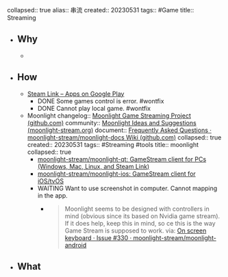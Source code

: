 collapsed:: true
alias:: 串流
created:: 20230531
tags:: #Game
title:: Streaming
- ## Why
  -
- ## How
  - [Steam Link – Apps on Google Play](https://play.google.com/store/apps/details?id=com.valvesoftware.steamlink&hl=en_SG&gl=US)
    - DONE Some games control is error. #wontfix
    - DONE Cannot play local game. #wontfix
  - Moonlight
    changelog:: [Moonlight Game Streaming Project (github.com)](https://github.com/moonlight-stream)
    community:: [Moonlight Ideas and Suggestions (moonlight-stream.org)](https://ideas.moonlight-stream.org/)
    document:: [Frequently Asked Questions · moonlight-stream/moonlight-docs Wiki (github.com)](https://github.com/moonlight-stream/moonlight-docs/wiki/Frequently-Asked-Questions)
    collapsed:: true
    created:: 20230531
    tags:: #Streaming #tools
    title:: moonlight
    collapsed:: true
    - [moonlight-stream/moonlight-qt: GameStream client for PCs (Windows, Mac, Linux, and Steam Link)](https://github.com/moonlight-stream/moonlight-qt)
    - [moonlight-stream/moonlight-ios: GameStream client for iOS/tvOS](https://github.com/moonlight-stream/moonlight-ios)
    - WAITING Want to use screenshot in computer. Cannot mapping in the app.
      - > Moonlight seems to be designed with controllers in mind (obvious since its based on Nvidia game stream). If it does help, keep this in mind, so ce this is the way Game Stream is supposed to work.
        via: [On screen keyboard · Issue #330 · moonlight-stream/moonlight-android](https://github.com/moonlight-stream/moonlight-android/issues/330)
- ## What